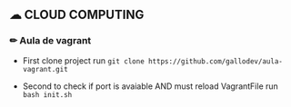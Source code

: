 ## ☁  CLOUD COMPUTING
### ✏  Aula de vagrant

- First clone project run `git clone https://github.com/gallodev/aula-vagrant.git` 

- Second to check if port is avaiable AND must reload VagrantFile run `bash init.sh`